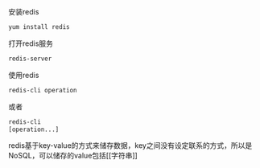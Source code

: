 安装redis
```bash
yum install redis
```
打开redis服务
```bash
redis-server
```
使用redis
```bash
redis-cli operation
```
或者
```bash
redis-cli
[operation...]
```
redis基于key-value的方式来储存数据，key之间没有设定联系的方式，所以是NoSQL，可以储存的value包括[[字符串]]